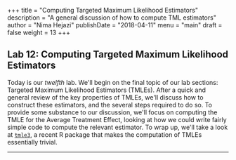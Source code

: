 +++
title = "Computing Targeted Maximum Likelihood Estimators"
description = "A general discussion of how to compute TML estimators"
author = "Nima Hejazi"
publishDate = "2018-04-11"
menu = "main"
draft = false
weight = 13
+++

## Lab 12: Computing Targeted Maximum Likelihood Estimators

Today is our _twelfth_ lab. We'll begin on the final topic of our lab sections:
Targeted Maximum Likelihood Estimators (TMLEs). After a quick and general review
of the key properties of TMLEs, we'll discuss how to construct these estimators,
and the several steps required to do so. To provide some substance to our
discussion, we'll focus on computing the TMLE for the Average Treatment Effect,
looking at how we could write fairly simple code to compute the relevant
estimator. To wrap up, we'll take a look at
[`tmle3`](https://github.com/jeremyrcoyle/tmle3), a recent R package that makes
the computation of TMLEs essentially trivial.

---
